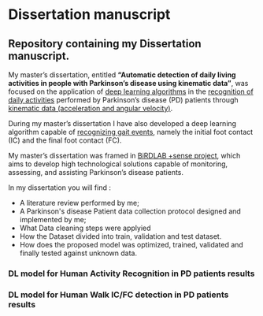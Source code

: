 # Dissertation manuscript
## Repository containing my Dissertation manuscript.

My master’s dissertation, entitled **“Automatic detection of daily living activities in people with Parkinson’s disease using kinematic data”**, was focused on the application of <ins>deep learning algorithms</ins> in the <ins>recognition of daily activities</ins> performed by Parkinson’s disease (PD) patients through <ins>kinematic data (acceleration and angular velocity)</ins>. 

During my master’s dissertation I have also developed a deep learning algorithm capable of <ins>recognizing gait events</ins>, namely the initial foot contact (IC) and the final foot contact (FC).

My master’s dissertation was framed in [BiRDLAB +sense project](http://birdlab.dei.uminho.pt/biofeedback-devices/), which aims to develop high technological solutions capable of monitoring, assessing, and assisting Parkinson’s disease patients.

In my dissertation you will find :
- A literature review performed by me;
- A Parkinson's disease Patient data collection protocol designed and implemented by me;
- What Data cleaning steps were applyied
- How the Dataset divided into train, validation and test dataset.
- How does the proposed model was optimized, trained, validated and finally tested against unknown data.

### DL model for Human Activity Recognition in PD patients results

### DL model for Human Walk IC/FC detection in PD patients results
